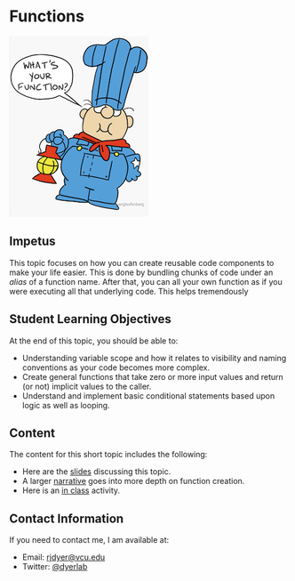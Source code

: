 # Functions


![](https://github.com/DyerlabTeaching/Functions/raw/main/media/conjunction_junction.png)



## Impetus

This topic focuses on how you can create reusable code components to make your life easier.  This is done by bundling chunks of code under an *alias* of a function name.  After that, you can all your own function as if you were executing all that underlying code.  This helps tremendously 

## Student Learning Objectives

At the end of this topic, you should be able to:  
 - Understanding variable scope and how it relates to visibility and naming conventions as your code becomes more complex.
 - Create general functions that take zero or more input values and return (or not) implicit values to the caller.
 - Understand and implement basic conditional statements based upon logic as well as looping.

## Content

The content for this short topic includes the following:

 - Here are the [slides](https://dyerlabteaching.github.io/Functions/slides.html) discussing this topic.  
 - A larger [narrative](https://dyerlabteaching.github.io/Functions/narrative.html) goes into more depth on function creation.  
 - Here is an [in class](https://dyerlabteaching.github.io/Functions/in-class.html) activity.  


## Contact Information

If you need to contact me, I am available at:  
 - Email: rjdyer@vcu.edu
 - Twitter: [@dyerlab](https://twitter.com/dyerlab/)
